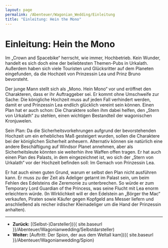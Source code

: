 ```yaml
---
layout: page
permalink: /Abenteuer/Wagonian_Wedding/Einleitung
title: "Einleitung: Hein the Mono"
---
```


# Einleitung: Hein the Mono

Im &bdquo;Crown and Spacebike&ldquo; herrscht, wie immer, Hochbetrieb. Kein Wunder, handelt es sich doch eine der beliebtesten Themen-Pubs in Urkalath. Außerdem haben sich viele Touristen und Glücksritter auf dem Planeten eingefunden, da die Hochzeit von Prinzessin Lea und Prinz Bruno bevorsteht.

Der junge Mann stellt sich als &bdquo;Mono. Hein Mono&ldquo; vor und eröffnet den Charakteren, dass er ihr Auftraggeber sei. Er kommt ohne Umschweife zur Sache: Die königliche Hochzeit muss auf jeden Fall verhindert werden, damit er und Prinzessin Lea endlich glücklich vereint sein können. Einen Plan hat er auch schon: Die Charaktere sollen ihm dabei helfen, den &bdquo;Stern von Urkalath&ldquo; zu stehlen, einen wichtigen Bestandteil der wagonischen Kronjuwelen.

Sein Plan: Da die Sicherheitsvorkehrungen aufgrund der bevorstehenden Hochzeit um ein erhebliches Maß gesteigert wurden, sollen die Charaktere bei der königlichen Sicherheit anheuern. Alternativ können sie natürlich eine andere Beschäftigung auf Windsor Planet annehmen, aber als Sicherheitsleute könnten sie weiterhin ihre Waffen offen tragen. Er hat auch einen Plan des Palasts, in dem eingezeichnet ist, wo sich der &bdquo;Stern von Urkalath&ldquo; vor der Hochzeit befinden soll: Im Gemach von Prinzessin Lea.

Er hat auch einen guten Grund, warum er selbst den Plan nicht ausführen kann. Er muss zu der Zeit als Adeliger getarnt im Palast sein, um beim Fehlen des Edelsteins die Zeremonie zu unterbrechen. So würde er zum Temporary Lord Guardian of the Princess, was seine Flucht mit Lea enorm erleichtern würde. (In Wirklichkeit will er den Edelstein an &bdquo;Börger the Mac&ldquo; verkaufen, Piraten sowie Käufer gegen Kopfgeld ans Messer liefern und anschließend als reicher irdischer Kleinadeliger um die Hand der Prinzessin anhalten).


***
- **Zurück:** [(Selbst-)Darsteller]({{ site.baseurl }}/Abenteuer/Wagonianwedding/Selbstdarsteller)
- **Weiter:** [Auftritt: Der Spion, der aus dem Weltall kam]({{ site.baseurl }}/Abenteuer/Wagonianwedding/Spion)

